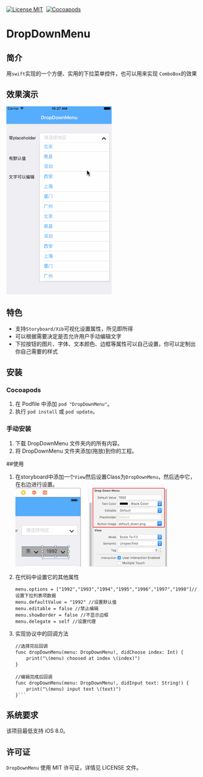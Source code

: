 [![License MIT](https://img.shields.io/badge/license-MIT-green.svg?style=flat)](LICENSE)&nbsp;
[![Cocoapods](http://img.shields.io/cocoapods/p/YYText.svg?style=flat)]()&nbsp;

# DropDownMenu

## 简介
用`swift`实现的一个方便、实用的下拉菜单控件，也可以用来实现
`ComboBox`的效果
## 效果演示
![](ScreenShot/ScreenShot2.gif)
## 特色
 - 支持`Storyboard/Xib`可视化设置属性，所见即所得
 - 可以根据需要决定是否允许用户手动编辑文字
 - 下拉按钮的图片、字体、文本颜色、边框等属性可以自己设置，你可以定制出你自己需要的样式

## 安装

### Cocoapods

1. 在 Podfile 中添加 `pod "DropDownMenu"`。
2. 执行 `pod install` 或 `pod update`。

### 手动安装

1. 下载 DropDownMenu 文件夹内的所有内容。
2. 将 DropDownMenu 文件夹添加(拖放)到你的工程。

##使用

1. 在storyboard中添加一个`View`然后设置Class为`DropDownMenu`，然后选中它，在右边进行设置。![](ScreenShot/ScreenShot1.png)

2. 在代码中设置它的其他属性

	```           
	menu.options = ["1992","1993","1994","1995","1996","1997","1998"]//设置下拉列表项数据
   menu.defaultValue = "1992" //设置默认值
   menu.editable = false //禁止编辑
   menu.showBorder = false //不显示边框
   menu.delegate = self //设置代理
   ```
   
   
3. 实现协议中的回调方法

	```    
	//选择完后回调
    func dropDownMenu(menu: DropDownMenu!, didChoose index: Int) {
        print("\(menu) choosed at index \(index)")
    }
    
    //编辑完成后回调
    func dropDownMenu(menu: DropDownMenu!, didInput text: String!) {
        print("\(menu) input text \(text)")
    }```

## 系统要求
该项目最低支持 iOS 8.0。


## 许可证
`DropDownMenu` 使用 MIT 许可证，详情见 LICENSE 文件。

